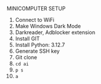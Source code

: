MINICOMPUTER SETUP

1. Connect to WiFi
2. Make Windows Dark Mode
3. Darkreader, Adblocker extension
4. Install GIT
5. Install Python: 3.12.7
6. Generate SSH key
7. Git clone
8. `cd ai`
9. `p s`
10. `a`
